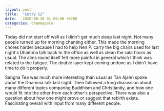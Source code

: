 ```yaml
---
layout: post
title:  "Entry 52"
date:   2020-08-26 01:00:00 +0700
categories: dhammapalo
---
```

Today did not start off well as I didn't get much sleep last night. Not many people turned up for morning chanting either. This made the morning chores harder because I had to help Nen P. carry the big chairs used for last night's Dhamma talk back to the office as well as clean the sala floors as usual. The alms round itself felt more painful in general which I think was related to the fatigue. The double layer kept coming undone as I didn't have time to do it properly.

Sangha Tea was much more interesting than usual as Tan Ajahn spoke about the Dhamma talk last night. Then followed a long discussion about many different topics comparing Buddhism and Christianity, and how one would fit into the other from each other's perspective. There was also a question about how one might prove or suggest that rebirth exists. Fascinating overall with input from many different people. 